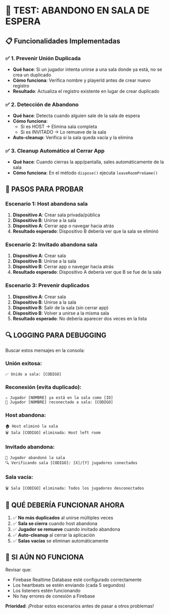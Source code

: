 # 🧪 TEST: ABANDONO EN SALA DE ESPERA

## 📋 Funcionalidades Implementadas

### ✅ 1. Prevenir Unión Duplicada
- **Qué hace**: Si un jugador intenta unirse a una sala donde ya está, no se crea un duplicado
- **Cómo funciona**: Verifica nombre y playerId antes de crear nuevo registro
- **Resultado**: Actualiza el registro existente en lugar de crear duplicado

### ✅ 2. Detección de Abandono
- **Qué hace**: Detecta cuando alguien sale de la sala de espera
- **Cómo funciona**: 
  - Si es HOST → Elimina sala completa
  - Si es INVITADO → Lo remueve de la sala
- **Auto-cleanup**: Verifica si la sala queda vacía y la elimina

### ✅ 3. Cleanup Automático al Cerrar App
- **Qué hace**: Cuando cierras la app/pantalla, sales automáticamente de la sala
- **Cómo funciona**: En el método `dispose()` ejecuta `leaveRoomPreGame()`

## 🧪 PASOS PARA PROBAR

### Escenario 1: Host abandona sala
1. **Dispositivo A**: Crear sala privada/pública
2. **Dispositivo B**: Unirse a la sala
3. **Dispositivo A**: Cerrar app o navegar hacia atrás
4. **Resultado esperado**: Dispositivo B debería ver que la sala se eliminó

### Escenario 2: Invitado abandona sala
1. **Dispositivo A**: Crear sala
2. **Dispositivo B**: Unirse a la sala  
3. **Dispositivo B**: Cerrar app o navegar hacia atrás
4. **Resultado esperado**: Dispositivo A debería ver que B se fue de la sala

### Escenario 3: Prevenir duplicados
1. **Dispositivo A**: Crear sala
2. **Dispositivo B**: Unirse a la sala
3. **Dispositivo B**: Salir de la sala (sin cerrar app)
4. **Dispositivo B**: Volver a unirse a la misma sala
5. **Resultado esperado**: No debería aparecer dos veces en la lista

## 🔍 LOGGING PARA DEBUGGING

Buscar estos mensajes en la consola:

### Unión exitosa:
```
✅ Unido a sala: [CODIGO]
```

### Reconexión (evita duplicado):
```
⚠️ Jugador [NOMBRE] ya está en la sala como [ID]
🔄 Jugador [NOMBRE] reconectado a sala: [CODIGO]
```

### Host abandona:
```
🏠 Host eliminó la sala
🗑️ Sala [CODIGO] eliminada: Host left room
```

### Invitado abandona:
```
👤 Jugador abandonó la sala
🔍 Verificando sala [CODIGO]: [X]/[Y] jugadores conectados
```

### Sala vacía:
```
🗑️ Sala [CODIGO] eliminada: Todos los jugadores desconectados
```

## 🎯 QUÉ DEBERÍA FUNCIONAR AHORA

1. ✅ **No más duplicados** al unirse múltiples veces
2. ✅ **Sala se cierra** cuando host abandona
3. ✅ **Jugador se remueve** cuando invitado abandona  
4. ✅ **Auto-cleanup** al cerrar la aplicación
5. ✅ **Salas vacías** se eliminan automáticamente

## 🚨 SI AÚN NO FUNCIONA

Revisar que:
- Firebase Realtime Database esté configurado correctamente
- Los heartbeats se estén enviando (cada 5 segundos)
- Los listeners estén funcionando
- No hay errores de conexión a Firebase

**Prioridad**: ¡Probar estos escenarios antes de pasar a otros problemas!